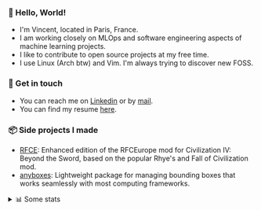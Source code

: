 ### 👋 Hello, World!

- I'm Vincent, located in Paris, France.
- I am working closely on MLOps and software engineering aspects of machine learning projects.
- I like to contribute to open source projects at my free time.
- I use Linux (Arch btw) and Vim. I'm always trying to discover new FOSS.

### 🔗 Get in touch

- You can reach me on [Linkedin](https://www.linkedin.com/in/vincent-duchauffour-3a9641155/) or by [mail](mailto:vincent.duchauffour@proton.me).
- You can find my resume [here](https://raw.githubusercontent.com/VDuchauffour/resume/main/resume.pdf).

### 📦 Side projects I made

- [RFCE](https://github.com/VDuchauffour/RFCEurope): Enhanced edition of the RFCEurope mod for Civilization IV: Beyond the Sword, based on the popular Rhye's and Fall of Civilization mod. 
- [anyboxes](https://github.com/VDuchauffour/anyboxes): Lightweight package for managing bounding boxes that works seamlessly with most computing frameworks. 

<details><summary>📊 Some stats</summary>  
  
<p align="center">
  <img alt="VDuchauffour's github stats" src="https://github-readme-stats.vercel.app/api?username=VDuchauffour&include_all_commits=true&show_icons=true&theme=react"/>
  <br />
  <img alt="VDuchauffour's streak stats" src="https://streak-stats.demolab.com?user=VDuchauffour&theme=react"/>
  <br />
  <img alt="VDuchauffour's language stats" src="https://github-readme-stats.vercel.app/api/top-langs/?username=VDuchauffour&count_private=true&include_all_commits=true&show_icons=true&layout=compact&theme=react"/>
  <!--   <br />
  <img alt="VDuchauffour's Wakatime stats" src="https://github-readme-stats.vercel.app/api/wakatime?username=VDuchauffour&theme=react"/> -->
</p>

#### 🧭 Wakatime stats
<!--START_SECTION:waka-->
![Code Time](http://img.shields.io/badge/Code%20Time-2%2C304%20hrs%2050%20mins-blue)

![Lines of code](https://img.shields.io/badge/From%20Hello%20World%20I%27ve%20Written-4.2%20million%20lines%20of%20code-blue)

**🐱 My GitHub Data** 

> 📦 987.0 kB Used in GitHub's Storage 
 > 
> 🚫 Not Opted to Hire
 > 
> 📜 10 Public Repositories 
 > 
> 🔑 2 Private Repositories 
 > 
**I'm an Early 🐤** 

```text
🌞 Morning                448 commits         ██░░░░░░░░░░░░░░░░░░░░░░░   08.06 % 
🌆 Daytime                3349 commits        ███████████████░░░░░░░░░░   60.24 % 
🌃 Evening                1544 commits        ███████░░░░░░░░░░░░░░░░░░   27.77 % 
🌙 Night                  218 commits         █░░░░░░░░░░░░░░░░░░░░░░░░   03.92 % 
```
📅 **I'm Most Productive on Monday** 

```text
Monday                   1270 commits        ██████░░░░░░░░░░░░░░░░░░░   22.85 % 
Tuesday                  1226 commits        ██████░░░░░░░░░░░░░░░░░░░   22.05 % 
Wednesday                818 commits         ████░░░░░░░░░░░░░░░░░░░░░   14.71 % 
Thursday                 1111 commits        █████░░░░░░░░░░░░░░░░░░░░   19.99 % 
Friday                   870 commits         ████░░░░░░░░░░░░░░░░░░░░░   15.65 % 
Saturday                 90 commits          ░░░░░░░░░░░░░░░░░░░░░░░░░   01.62 % 
Sunday                   174 commits         █░░░░░░░░░░░░░░░░░░░░░░░░   03.13 % 
```


📊 **This Week I Spent My Time On** 

```text
💬 Programming Languages: 
Python                   18 hrs 51 mins      █████████████████░░░░░░░░   68.19 % 
YAML                     4 hrs 3 mins        ████░░░░░░░░░░░░░░░░░░░░░   14.68 % 
SQL                      1 hr 40 mins        ██░░░░░░░░░░░░░░░░░░░░░░░   06.06 % 
Bash                     1 hr 14 mins        █░░░░░░░░░░░░░░░░░░░░░░░░   04.47 % 
Markdown                 30 mins             ░░░░░░░░░░░░░░░░░░░░░░░░░   01.84 % 
```


 Last Updated on 17/10/2024 00:52:17 UTC
<!--END_SECTION:waka-->
</details>
